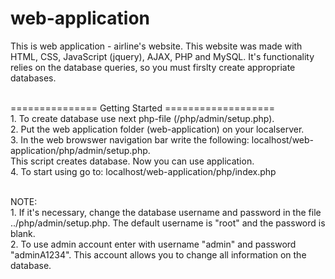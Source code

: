 # web-application
This is web application - airline's website. 
This website was made with HTML, CSS, JavaScript (jquery), AJAX, PHP and MySQL. It's functionality relies on the database queries, so you must firslty create appropriate databases.

<br>=============== Getting Started ===================
<br>1. To create database use next php-file (/php/admin/setup.php).
<br>2. Put the web application folder (web-application) on your localserver. 
<br>3. In the web browswer navigation bar write the following: localhost/web-application/php/admin/setup.php. 
<br>This script creates database. Now you can use application. 
<br>4. To start using go to: localhost/web-application/php/index.php

<br>NOTE: 
<br>1. If it's necessary, change the database username and password in the file ../php/admin/setup.php. The default username is "root" and the password is blank.
<br>2. To use admin account enter with username "admin" and password "adminA1234". This account allows you to change all information on the database.   
